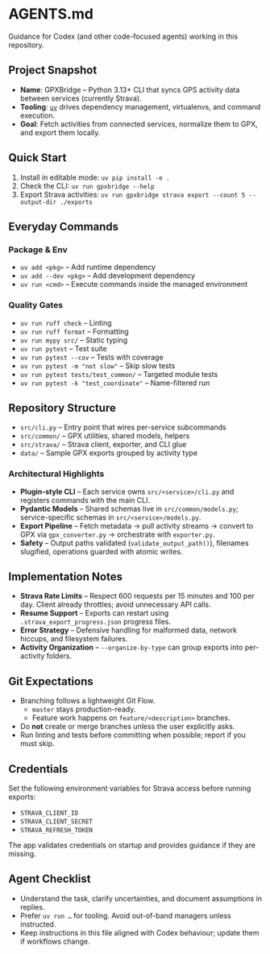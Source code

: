# AGENTS.md

Guidance for Codex (and other code-focused agents) working in this repository.

## Project Snapshot
- **Name**: GPXBridge – Python 3.13+ CLI that syncs GPS activity data between services (currently Strava).
- **Tooling**: [`uv`](https://github.com/astral-sh/uv) drives dependency management, virtualenvs, and command execution.
- **Goal**: Fetch activities from connected services, normalize them to GPX, and export them locally.

## Quick Start
1. Install in editable mode: `uv pip install -e .`
2. Check the CLI: `uv run gpxbridge --help`
3. Export Strava activities: `uv run gpxbridge strava export --count 5 --output-dir ./exports`

## Everyday Commands
### Package & Env
- `uv add <pkg>` – Add runtime dependency
- `uv add --dev <pkg>` – Add development dependency
- `uv run <cmd>` – Execute commands inside the managed environment

### Quality Gates
- `uv run ruff check` – Linting
- `uv run ruff format` – Formatting
- `uv run mypy src/` – Static typing
- `uv run pytest` – Test suite
- `uv run pytest --cov` – Tests with coverage
- `uv run pytest -m "not slow"` – Skip slow tests
- `uv run pytest tests/test_common/` – Targeted module tests
- `uv run pytest -k "test_coordinate"` – Name-filtered run

## Repository Structure
- `src/cli.py` – Entry point that wires per-service subcommands
- `src/common/` – GPX utilities, shared models, helpers
- `src/strava/` – Strava client, exporter, and CLI glue
- `data/` – Sample GPX exports grouped by activity type

### Architectural Highlights
- **Plugin-style CLI** – Each service owns `src/<service>/cli.py` and registers commands with the main CLI.
- **Pydantic Models** – Shared schemas live in `src/common/models.py`; service-specific schemas in `src/<service>/models.py`.
- **Export Pipeline** – Fetch metadata → pull activity streams → convert to GPX via `gpx_converter.py` → orchestrate with `exporter.py`.
- **Safety** – Output paths validated (`validate_output_path()`), filenames slugified, operations guarded with atomic writes.

## Implementation Notes
- **Strava Rate Limits** – Respect 600 requests per 15 minutes and 100 per day. Client already throttles; avoid unnecessary API calls.
- **Resume Support** – Exports can restart using `.strava_export_progress.json` progress files.
- **Error Strategy** – Defensive handling for malformed data, network hiccups, and filesystem failures.
- **Activity Organization** – `--organize-by-type` can group exports into per-activity folders.

## Git Expectations
- Branching follows a lightweight Git Flow.
  - `master` stays production-ready.
  - Feature work happens on `feature/<description>` branches.
- Do **not** create or merge branches unless the user explicitly asks.
- Run linting and tests before committing when possible; report if you must skip.

## Credentials
Set the following environment variables for Strava access before running exports:
- `STRAVA_CLIENT_ID`
- `STRAVA_CLIENT_SECRET`
- `STRAVA_REFRESH_TOKEN`

The app validates credentials on startup and provides guidance if they are missing.

## Agent Checklist
- Understand the task, clarify uncertainties, and document assumptions in replies.
- Prefer `uv run …` for tooling. Avoid out-of-band managers unless instructed.
- Keep instructions in this file aligned with Codex behaviour; update them if workflows change.
